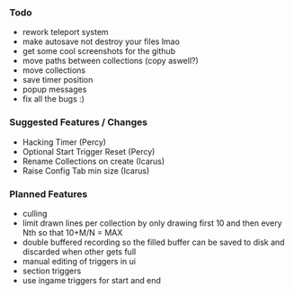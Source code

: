 ### Todo

- rework teleport system
- make autosave not destroy your files lmao
- get some cool screenshots for the github
- move paths between collections (copy aswell?)
- move collections
- save timer position
- popup messages
- fix all the bugs :)

### Suggested Features / Changes

- Hacking Timer (Percy)
- Optional Start Trigger Reset (Percy)
- Rename Collections on create (Icarus)
- Raise Config Tab min size (Icarus)

### Planned Features

- culling
- limit drawn lines per collection by only drawing first 10 and then every Nth so that 10+M/N = MAX
- double buffered recording so the filled buffer can be saved to disk and discarded when other gets full
- manual editing of triggers in ui
- section triggers
- use ingame triggers for start and end